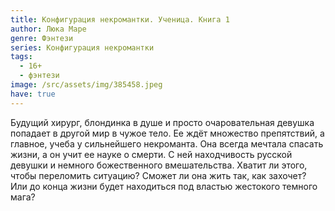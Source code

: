 ```yaml
---
title: Конфигурация некромантки. Ученица. Книга 1
author: Люка Маре
genre: Фэнтези
series: Конфигурация некромантки
tags:
  - 16+
  - фэнтези
image: /src/assets/img/385458.jpeg
have: true
---
```

Будущий хирург, блондинка в душе и просто очаровательная девушка попадает в другой мир в чужое тело. Ее ждёт множество препятствий, а главное, учеба у сильнейшего некроманта. Она всегда мечтала спасать жизни, а он учит ее науке о смерти. С ней находчивость русской девушки и немного божественного вмешательства. Хватит ли этого, чтобы переломить ситуацию? Сможет ли она жить так, как захочет? Или до конца жизни будет находиться под властью жестокого темного мага?
